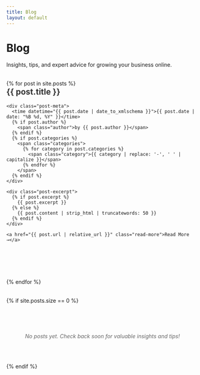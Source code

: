 ```yaml
---
title: Blog
layout: default
---
```


# Blog

Insights, tips, and expert advice for growing your business online.

<div class="blog-posts">
{% for post in site.posts %}
  <article class="blog-post-preview">
    <h2><a href="{{ post.url | relative_url }}">{{ post.title }}</a></h2>
    
    <div class="post-meta">
      <time datetime="{{ post.date | date_to_xmlschema }}">{{ post.date | date: "%B %d, %Y" }}</time>
      {% if post.author %}
        <span class="author">by {{ post.author }}</span>
      {% endif %}
      {% if post.categories %}
        <span class="categories">
          {% for category in post.categories %}
            <span class="category">{{ category | replace: '-', ' ' | capitalize }}</span>
          {% endfor %}
        </span>
      {% endif %}
    </div>
    
    <div class="post-excerpt">
      {% if post.excerpt %}
        {{ post.excerpt }}
      {% else %}
        {{ post.content | strip_html | truncatewords: 50 }}
      {% endif %}
    </div>
    
    <a href="{{ post.url | relative_url }}" class="read-more">Read More →</a>
  </article>
{% endfor %}
</div>

{% if site.posts.size == 0 %}
<div class="no-posts">
  <p><em>No posts yet. Check back soon for valuable insights and tips!</em></p>
</div>
{% endif %}

<style>
.blog-posts {
  max-width: 800px;
  margin: 2rem auto;
}

.blog-post-preview {
  margin-bottom: 3rem;
  padding-bottom: 2rem;
  border-bottom: 1px solid #eee;
}

.blog-post-preview:last-child {
  border-bottom: none;
}

.blog-post-preview h2 {
  margin: 0 0 1rem 0;
  line-height: 1.3;
}

.blog-post-preview h2 a {
  color: #333;
  text-decoration: none;
  transition: color 0.3s ease;
}

.blog-post-preview h2 a:hover {
  color: #007acc;
}

.post-meta {
  color: #666;
  font-size: 0.9rem;
  margin-bottom: 1rem;
  display: flex;
  flex-wrap: wrap;
  gap: 1rem;
  align-items: center;
}

.author:before {
  content: "• ";
}

.categories {
  display: flex;
  gap: 0.5rem;
}

.category {
  background-color: #f0f8ff;
  color: #007acc;
  padding: 0.25rem 0.5rem;
  border-radius: 4px;
  font-size: 0.8rem;
  font-weight: 500;
}

.post-excerpt {
  color: #555;
  line-height: 1.6;
  margin-bottom: 1rem;
}

.read-more {
  color: #007acc;
  text-decoration: none;
  font-weight: 500;
  font-size: 0.9rem;
  transition: color 0.3s ease;
}

.read-more:hover {
  color: #005a9e;
}

.no-posts {
  text-align: center;
  padding: 3rem;
  color: #666;
  font-style: italic;
}

@media (max-width: 768px) {
  .blog-posts {
    margin: 1rem;
  }
  
  .post-meta {
    flex-direction: column;
    align-items: flex-start;
    gap: 0.5rem;
  }
  
  .author:before {
    content: "";
  }
}
</style> 